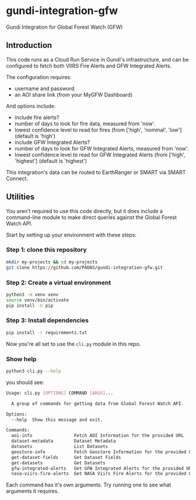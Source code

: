 # gundi-integration-gfw
Gundi Integration for Global Forest Watch (GFW)


## Introduction

This code runs as a Cloud Run Service in Gundi's infrastructure, and can be configured to fetch both VIIRS Fire Alerts and GFW Integrated Alerts.

The configuration requires:

- username and password
- an AOI share link (from your MyGFW Dashboard)

And options include:

- include fire alerts?
- number of days to look for fire data, measured from 'now'.
- lowest confidence level to read for fires (from ['high', 'nominal', 'low'] (default is 'high')
- include GFW Integrated Alerts?
- number of days to look for GFW Integrated Alerts, measured from 'now'.
- lowest confidence level to read for GFW Integrated Alerts (from ['high', 'highest'] (default is 'highest')

This integration's data can be routed to EarthRanger or SMART via SMART Connect.

## Utilities

You aren't required to use this code directly, but it does include a command-line module to make direct queries against the Global Forest Watch API.

Start by setting up your environment with these steps:

### Step 1: clone this repository

```bash
mkdir my-projects && cd my-projects
git clone https://github.com/PADAS/gundi-integration-gfw.git
```

### Step 2: Create a virtual environment

```bash
python3 -m venv venv
source venv/bin/activate
pip install -U pip
```

### Step 3: Install dependencies

```bash
pip install -r requirements.txt
```

Now you're all set to use the `cli.py` module in this repo.

### Show help

```bash
python3 cli.py --help
```

you should see:

```bash
Usage: cli.py [OPTIONS] COMMAND [ARGS]...

  A group of commands for getting data from Global Forest Watch API.

Options:
  --help  Show this message and exit.

Commands:
  aoi-info                Fetch AOI Information for the provided URL
  dataset-metadata        Dataset Metadata
  datasets                List Datasets
  geostore-info           Fetch Geostore Information for the provided URL
  get-dataset-fields      Get Dataset Fields
  get-datasets            Get Datasets
  gfw-integrated-alerts   Get GFW Integrated Alerts for the provided URL
  nasa-viirs-fire-alerts  Get NASA Viirs Fire Alerts for the provided URL
```

Each command has it's own arguments. Try running one to see what arguments it requires.


